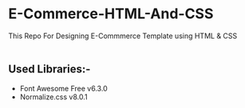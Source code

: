 # E-Commerce-HTML-And-CSS

This Repo For Designing E-Commmerce Template using HTML & CSS<br><br>

##  Used Libraries:-
  - Font Awesome Free v6.3.0<br>
  - Normalize.css v8.0.1

